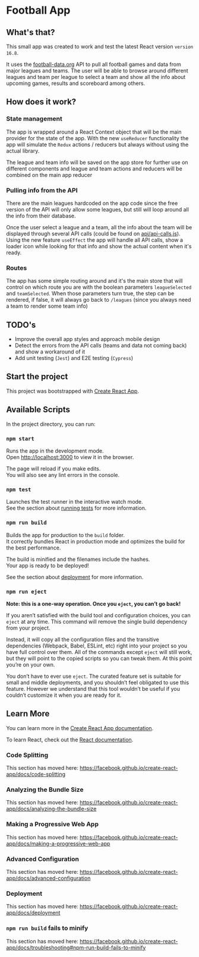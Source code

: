 # Football App

## What's that?
This small app was created to work and test the latest React version `version 16.8`.

It uses the [football-data.org](https://www.football-data.org/) API to pull all football games and data from major leagues and teams. The user will be able to browse around different leagues and team per league to select a team and show all the info about upcoming games, results and scoreboard among others.

## How does it work?
### State management
The app is wrapped around a React Context object that will be the main provider for the state of the app. With the new `useReducer` functionality the app will simulate the `Redux` actions / reducers but always without using the actual library.

The league and team info will be saved on the app store for further use on different components and league and team actions and reducers will be combined on the main app reducer

### Pulling info from the API
There are the main leagues hardcoded on the app code since the free version of the API will only allow some leagues, but still will loop around all the info from their database.

Once the user select a league and a team, all the info about the team will be displayed through several API calls (could be found on [api/api-calls.js](./src/api/api-calls.js)). Using the new feature `useEffect` the app will handle all API calls, show a loader icon while looking for that info and show the actual content when it's ready.

### Routes
The app has some simple routing around and it's the main store that will control on which route you are with the boolean parameters `leagueSelected` and `teamSelected`. When those parameters turn true, the step can be rendered, if false, it will always go back to `/leagues` (since you always need a team to render some team info)

## TODO's
 - Improve the overall app styles and approach mobile design
 - Detect the errors from the API calls (teams and data not coming back) and show a workaround of it
 - Add unit testing (`Jest`) and E2E testing (`Cypress`)




## Start the project
This project was bootstrapped with [Create React App](https://github.com/facebook/create-react-app).

## Available Scripts

In the project directory, you can run:

### `npm start`

Runs the app in the development mode.<br>
Open [http://localhost:3000](http://localhost:3000) to view it in the browser.

The page will reload if you make edits.<br>
You will also see any lint errors in the console.

### `npm test`

Launches the test runner in the interactive watch mode.<br>
See the section about [running tests](https://facebook.github.io/create-react-app/docs/running-tests) for more information.

### `npm run build`

Builds the app for production to the `build` folder.<br>
It correctly bundles React in production mode and optimizes the build for the best performance.

The build is minified and the filenames include the hashes.<br>
Your app is ready to be deployed!

See the section about [deployment](https://facebook.github.io/create-react-app/docs/deployment) for more information.

### `npm run eject`

**Note: this is a one-way operation. Once you `eject`, you can’t go back!**

If you aren’t satisfied with the build tool and configuration choices, you can `eject` at any time. This command will remove the single build dependency from your project.

Instead, it will copy all the configuration files and the transitive dependencies (Webpack, Babel, ESLint, etc) right into your project so you have full control over them. All of the commands except `eject` will still work, but they will point to the copied scripts so you can tweak them. At this point you’re on your own.

You don’t have to ever use `eject`. The curated feature set is suitable for small and middle deployments, and you shouldn’t feel obligated to use this feature. However we understand that this tool wouldn’t be useful if you couldn’t customize it when you are ready for it.

## Learn More

You can learn more in the [Create React App documentation](https://facebook.github.io/create-react-app/docs/getting-started).

To learn React, check out the [React documentation](https://reactjs.org/).

### Code Splitting

This section has moved here: https://facebook.github.io/create-react-app/docs/code-splitting

### Analyzing the Bundle Size

This section has moved here: https://facebook.github.io/create-react-app/docs/analyzing-the-bundle-size

### Making a Progressive Web App

This section has moved here: https://facebook.github.io/create-react-app/docs/making-a-progressive-web-app

### Advanced Configuration

This section has moved here: https://facebook.github.io/create-react-app/docs/advanced-configuration

### Deployment

This section has moved here: https://facebook.github.io/create-react-app/docs/deployment

### `npm run build` fails to minify

This section has moved here: https://facebook.github.io/create-react-app/docs/troubleshooting#npm-run-build-fails-to-minify

